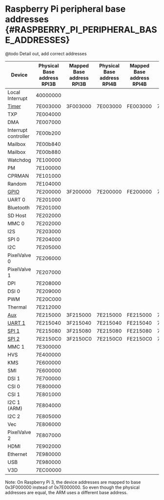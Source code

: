 # Raspberry Pi peripheral base addresses {#RASPBERRY_PI_PERIPHERAL_BASE_ADDRESSES}

@todo Detail out, add correct addresses

| Device                                     | Physical Base address RPI3B | Mapped Base address RPI3B | Physical Base address RPI4B | Mapped Base address RPI4B | Physical Base address RPI5 | Mapped Base address RPI5 |
|---------------------------------------     |-----------------------------|---------------------------|-----------------------------|---------------------------|----------------------------|--------------------------|
| Local Interrupt                            | 40000000                    |                           |                             |
| [Timer](#RASPBERRY_PI_SYSTEM_TIMER)        | 7E003000                    | 3F003000                  | 7E003000                    | FE003000                  | 7C003000                   | 107C003000               |
| TXP                                        | 7E004000                    |                           |                             |
| DMA                                        | 7E007000                    |                           |                             |
| Interrupt controller                       | 7E00b200                    |                           |                             |
| Mailbox                                    | 7E00b840                    |                           |                             |
| Mailbox                                    | 7E00b880                    |                           |                             |
| Watchdog                                   | 7E100000                    |                           |                             |
| PM                                         | 7E100000                    |                           |                             |
| CPRMAN                                     | 7E101000                    |                           |                             |
| Random                                     | 7E104000                    |                           |                             |
| [GPIO](#RASPBERRY_PI_GPIO)                 | 7E200000                    | 3F200000                  | 7E200000                    | FE200000                  | 7C200000                   | 107C200000               |
| UART 0                                     | 7E201000                    |                           |                             |
| Bluetooth                                  | 7E201000                    |                           |                             |
| SD Host                                    | 7E202000                    |                           |                             |
| MMC 0                                      | 7E202000                    |                           |                             |
| I2S                                        | 7E203000                    |                           |                             |
| SPI 0                                      | 7E204000                    |                           |                             |
| I2C                                        | 7E205000                    |                           |                             |
| PixelValve 0                               | 7E206000                    |                           |                             |
| PixelValve 1                               | 7E207000                    |                           |                             |
| DPI                                        | 7E208000                    |                           |                             |
| DSI 0                                      | 7E209000                    |                           |                             |
| PWM                                        | 7E20C000                    |                           |                             |
| Thermal                                    | 7E212000                    |                           |                             |
| [Aux](#RASPBERRY_PI_AUXILIARY_PERIPHERAL)  | 7E215000                    | 3F215000                  | 7E215000                    | FE215000                  | 7C215000                    | 107C215000              |
| [UART 1](#RASPBERRY_PI_UART1)              | 7E215040                    | 3F215040                  | 7E215040                    | FE215040                  | 7C215040                    | 107C215040              |
| [SPI 1](#RASPBERRY_PI_SPI0)                | 7E215080                    | 3F215080                  | 7E215080                    | FE215080                  | 7C215080                    | 107C215080              |
| [SPI 2](#RASPBERRY_PI_SPI1)                | 7E2150C0                    | 3F2150C0                  | 7E2150C0                    | FE2150C0                  | 7C2150C0                    | 107C2150C0              |
| MMC 1                                      | 7E300000                    |                           |                             |
| HVS                                        | 7E400000                    |                           |                             |
| KMS                                        | 7E600000                    |                           |                             |
| SMI                                        | 7E600000                    |                           |                             |
| DSI 1                                      | 7E700000                    |                           |                             |
| CSI 0                                      | 7E800000                    |                           |                             |
| CSI 1                                      | 7E801000                    |                           |                             |
| I2C 1 (ARM)                                | 7E804000                    |                           |                             |
| I2C 2                                      | 7E805000                    |                           |                             |
| Vec                                        | 7E806000                    |                           |                             |
| PixelValve 2                               | 7E807000                    |                           |                             |
| HDMI                                       | 7E902000                    |                           |                             |
| Ethernet                                   | 7E980000                    |                           |                             |
| USB                                        | 7E980000                    |                           |                             |
| V3D                                        | 7EC00000                    |                           |                             |

Note: On Raspberry Pi 3, the device addresses are mapped to base 0x3F000000 instead of 0x7E000000. So even though the physical addresses are equal, the ARM uses a different base address.
